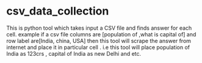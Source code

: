 # csv_data_collection
This is python tool which takes input a CSV file and finds answer for each cell. example if a csv file  columns are [population of ,what is capital of] and row label are[India, china, USA] then this tool will scrape the answer from internet and place it in particular cell . i.e this tool will place population of India as 123crs , capital of India as new Delhi and etc.
